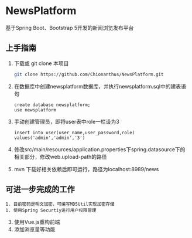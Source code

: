 # NewsPlatform
基于Spring Boot、Bootstrap 5开发的新闻浏览发布平台

## 上手指南

1. 下载或 git clone 本项目 

   ```sh
   git clone https://github.com/Chionanthus/NewsPlatform.git
   ```

2. 在数据库中创建newsplatform数据库，并执行newsplatform.sql中的建表语句

   ```mysql
   create database newsplatform;
   use newsplatform
   ```

3. 手动创建管理员，即将user表中role一栏设为3

   ```mysql
   insert into user(user_name,user_password,role) values('admin','admin','3')
   ```

4. 修改src/main/resources/application.properties下spring.datasource下的相关部分，修改web.upload-path的路径

5. mvn 下载好相关依赖后即可运行，路径为localhost:8989/news

   

## 可进一步完成的工作

	1. 目前密码是明文加密，可编写MD5Util实现加密存储
	1. 使用Spring Securtiy进行用户权限管理

3. 使用Vue.js重构前端
4. 添加浏览量等功能
